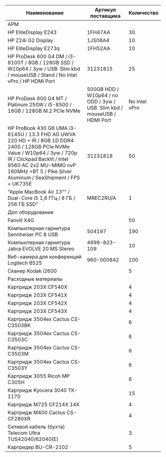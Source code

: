 |Наименование|Артикул поставщика|Количество|
|---|---|---|
|АРМ|
|HP EliteDisplay E243|1FH47AA|30|
|HP Z24i G2 Display|1JS08A4|10|
|HP EliteDisplay E273q|1FH52AA|10|
|HP ProDesk 600 G4 DM / i3-8100T / 8GB / 128GB SSD / W10p64 / 3yw / USB  Slim kbd / mouseUSB / Stand / No Intel vPro / HP HDMI Port|31231815|25|
|HP ProDesk 600 G4 MT / Platinum 250W / i5-8500 / 16GB / 128GB M.2 PCIe NVMe | 500GB HDD / W10p64 / no ODD / 3yw / USB  Slim kbd / mouseUSB / HDMI Port | No Intel vPro|30359565|25|
|HP ProBook 430 G6 UMA i3-8145U / 13.3 FHD AG UWVA 220 HD + IR / 8GB 1D DDR4 2400 / 128GB PCIe NVMe Value / W10p64 / 3yw / 720p IR / Clickpad Backlit / Intel 9560 AC 2x2 MU-MIMO nvP 160MHz +BT 5 / Pike Silver Aluminum / SeaShipment / FPS + UK735E|31231818|50|
|"Apple MacBook Air 13"" / Dual-Core i5 1,6 ГГц / 8 ГБ / 256 ГБ SSD"|MREC2RU/A|1|
|Доп оборудование|
|Fanvill X4G||50|
|Компьютерная гарнитура Sennheiser PC 8 USB|504197|190|
|Компьютерная гарнитура Jabra EVOLVE 20 MS Stereo|4999-823-109|10|
|Веб-камера для конференций Logitech B525|960-000842|100|
|Сканер Kodak i2600||5|
|Расходные материалы|
|Картридж 203Х CF540X||4|
|Картридж 203Х CF541X||4|
|Картридж 203Х CF542X||4|
|Картридж 203Х CF543X||4|
|Картридж 3504ex Cactus CS-C3503BK||6|
|Картридж 3504ex Cactus CS-C3503C||6|
|Картридж 3504ex Cactus CS-C3503M||6|
|Картридж 3504ex Cactus CS-C3503Y||6|
|Картридж 3055 Ricoh MP C305H||6|
|Картридж Kyocera 3040 TK-1170||15|
|Картридж М725 CF214X 14X||4|
|Картридж М400 Cactus CS-CF280XR||4|
|Сетевой кабель (бухта) Telecom Ultra TUS42040/62040(Е)||3|
|Картридер BU-CR-2102||5|
